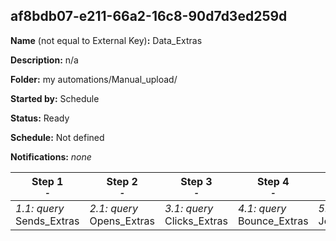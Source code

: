 ## af8bdb07-e211-66a2-16c8-90d7d3ed259d

**Name** (not equal to External Key)**:** Data_Extras

**Description:** n/a

**Folder:** my automations/Manual_upload/

**Started by:** Schedule

**Status:** Ready

**Schedule:** Not defined

**Notifications:** _none_


| Step 1<br>_<small>-</small>_ | Step 2<br>_<small>-</small>_ | Step 3<br>_<small>-</small>_ | Step 4<br>_<small>-</small>_ | Step 5<br>_<small>-</small>_ |
| --- | --- | --- | --- | --- |
| _1.1: query_<br>Sends_Extras | _2.1: query_<br>Opens_Extras | _3.1: query_<br>Clicks_Extras | _4.1: query_<br>Bounce_Extras | _5.1: query_<br>Job_data_Extras |
